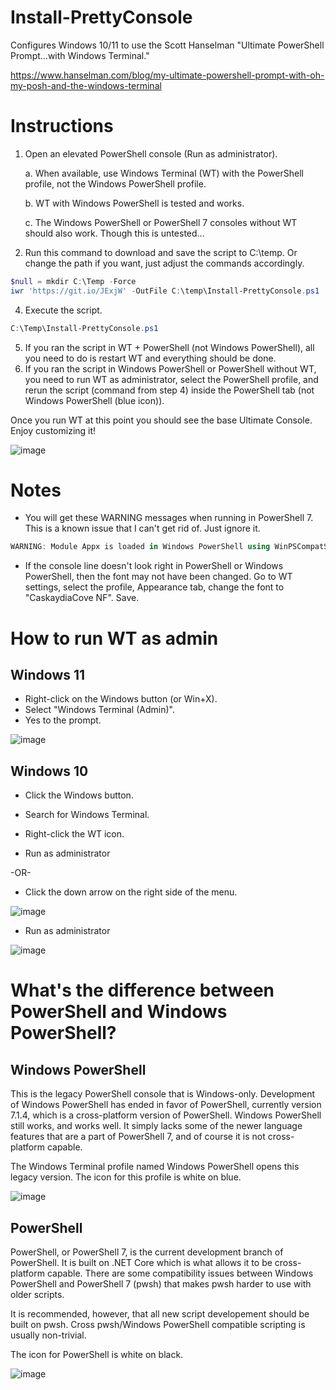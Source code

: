 # Install-PrettyConsole
Configures Windows 10/11 to use the Scott Hanselman "Ultimate PowerShell Prompt...with Windows Terminal."

https://www.hanselman.com/blog/my-ultimate-powershell-prompt-with-oh-my-posh-and-the-windows-terminal

# Instructions

1. Open an elevated PowerShell console (Run as administrator).
   
   a. When available, use Windows Terminal (WT) with the PowerShell profile, not the Windows PowerShell profile.
   
   b. WT with Windows PowerShell is tested and works. 
   
   c. The Windows PowerShell or PowerShell 7 consoles without WT should also work. Though this is untested...
   
3. Run this command to download and save the script to C:\temp. Or change the path if you want, just adjust the commands accordingly.

```PowerShell
$null = mkdir C:\Temp -Force
iwr 'https://git.io/JExjW' -OutFile C:\temp\Install-PrettyConsole.ps1
```

4. Execute the script.

```PowerShell
C:\Temp\Install-PrettyConsole.ps1
```

5. If you ran the script in WT + PowerShell (not Windows PowerShell), all you need to do is restart WT and everything should be done.
6. If you ran the script in Windows PowerShell or PowerShell without WT, you need to run WT as administrator, select the PowerShell profile, and rerun the script (command from step 4) inside the PowerShell tab (not Windows PowerShell (blue icon)).

Once you run WT at this point you should see the base Ultimate Console. Enjoy customizing it!

![image](https://user-images.githubusercontent.com/5922742/131871474-45e1239c-e41a-48d5-9a8a-729598a9d071.png)



# Notes

- You will get these WARNING messages when running in PowerShell 7. This is a known issue that I can't get rid of. Just ignore it.

```PowerShell
WARNING: Module Appx is loaded in Windows PowerShell using WinPSCompatSession remoting session; please note that all input and output of commands from this module will be deserialized objects. If you want to load this module into PowerShell please use 'Import-Module -SkipEditionCheck' syntax.
```

- If the console line doesn't look right in PowerShell or Windows PowerShell, then the font may not have been changed. Go to WT settings, select the profile, Appearance tab, change the font to "CaskaydiaCove NF". Save.


# How to run WT as admin

## Windows 11

- Right-click on the Windows button (or Win+X).
- Select "Windows Terminal (Admin)".
- Yes to the prompt.

![image](https://user-images.githubusercontent.com/5922742/131872152-c5d9e5c2-dd48-4f90-9072-5a2f3f7a7bd5.png)

## Windows 10

- Click the Windows button.
- Search for Windows Terminal.

- Right-click the WT icon.
- Run as administrator

-OR- 

- Click the down arrow on the right side of the menu.

![image](https://user-images.githubusercontent.com/5922742/131872840-860adf2f-53bf-4a38-8628-30623ef9528b.png)

- Run as administrator

![image](https://user-images.githubusercontent.com/5922742/131872909-2f1da96e-f333-47b9-8389-2f09ef708081.png)


# What's the difference between PowerShell and Windows PowerShell?

## Windows PowerShell

This is the legacy PowerShell console that is Windows-only. Development of Windows PowerShell has ended in favor of PowerShell, currently version 7.1.4, which is a cross-platform version of PowerShell. Windows PowerShell still works, and works well. It simply lacks some of the newer language features that are a part of PowerShell 7, and of course it is not cross-platform capable.

The Windows Terminal profile named Windows PowerShell opens this legacy version. The icon for this profile is white on blue.

![image](https://user-images.githubusercontent.com/5922742/131873847-c53ecb72-f8da-4dd8-8155-0c7528bdd2e6.png)


## PowerShell

PowerShell, or PowerShell 7, is the current development branch of PowerShell. It is built on .NET Core which is what allows it to be cross-platform capable. There are some compatibility issues between Windows PowerShell and PowerShell 7 (pwsh) that makes pwsh harder to use with older scripts.

It is recommended, however, that all new script developement should be built on pwsh. Cross pwsh/Windows PowerShell compatible scripting is usually non-trivial.

The icon for PowerShell is white on black.

![image](https://user-images.githubusercontent.com/5922742/131874605-aa7df069-ed04-41f3-98ad-e6588a64a0c3.png)
